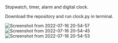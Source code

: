 Stopwatch, timer, alarm and digital clock.

Download the repository and run clock.py in terminal.

![Screenshot from 2022-07-16 20-54-57](https://user-images.githubusercontent.com/101194301/179366837-462a24ee-eccf-4526-b381-ba6877236538.png)
![Screenshot from 2022-07-16 20-54-45](https://user-images.githubusercontent.com/101194301/179366838-48b984ec-4ac1-43f5-b823-f6d8d757767a.png)
![Screenshot from 2022-07-16 20-54-53](https://user-images.githubusercontent.com/101194301/179366839-6e4f18b0-ab80-4480-9f4f-7ca9056cc295.png)
